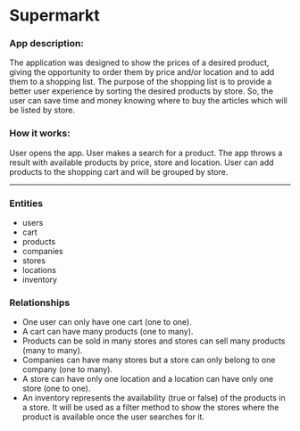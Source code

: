 # Supermarkt

<h3>App description:</h3>
<p>
  The application was designed to show the prices of a desired product, giving the opportunity to order them by price
  and/or location and to add them to a shopping list. The purpose of the shopping list is to provide a better user
  experience by sorting the desired products by store. So, the user can save time and money knowing where to buy the
  articles which will be listed by store.
</p>
<h3>How it works:</h3>
<p>
  User opens the app. User makes a search for a product. The app throws a result with available products by price,
  store and location. User can add products to the shopping cart and will be grouped by store.
</p>
<hr>
<h3>Entities</h3>
<ul>
  <li>users</li>
  <li>cart</li>
  <li>products</li>
  <li>companies</li>
  <li>stores</li>
  <li>locations</li>
  <li>inventory</li>
</ul>
<h3>
  Relationships
</h3>
<ul>
  <li>One user can only have one cart (one to one).</li>
  <li>A cart can have many products (one to many).</li>
  <li>Products can be sold in many stores and stores can sell many products (many to many).</li>
  <li>Companies can have many stores but a store can only belong to one company (one to many).</li>
  <li>A store can have only one location and a location can have only one store (one to one).</li>
  <li>An inventory represents the availability (true or false) of the products in a store.
    It will be used as a filter method to show the stores where the product is available once the user searches for it.
  </li>
</ul>
